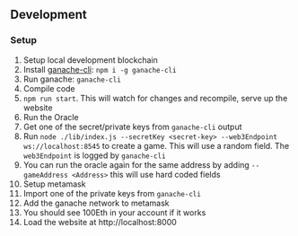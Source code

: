 ## Development

### Setup

1. Setup local development blockchain
  1. Install [ganache-cli](https://github.com/trufflesuite/ganache-cli): `npm i -g ganache-cli`
  1. Run ganache: `ganache-cli`
1. Compile code
  1. `npm run start`. This will watch for changes and recompile, serve up the website
1. Run the Oracle
  1. Get one of the secret/private keys from `ganache-cli` output
  1. Run `node ./lib/index.js --secretKey <secret-key> --web3Endpoint ws://localhost:8545` to create a game. This will use a random field. The `web3Endpoint` is logged by `ganache-cli`
  1. You can run the oracle again for the same address by adding `--gameAddress <Address>` this will use hard coded fields
1. Setup metamask
  1. Import one of the private keys from `ganache-cli`
  1. Add the ganache network to metamask
  1. You should see 100Eth in your account if it works
1. Load the website at http://localhost:8000

